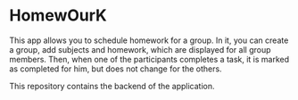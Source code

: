 # HomewOurK

This app allows you to schedule homework for a group. In it, you can create a group, add subjects and homework, which are displayed for all group members. Then, when one of the participants completes a task, it is marked as completed for him, but does not change for the others.

This repository contains the backend of the application.
